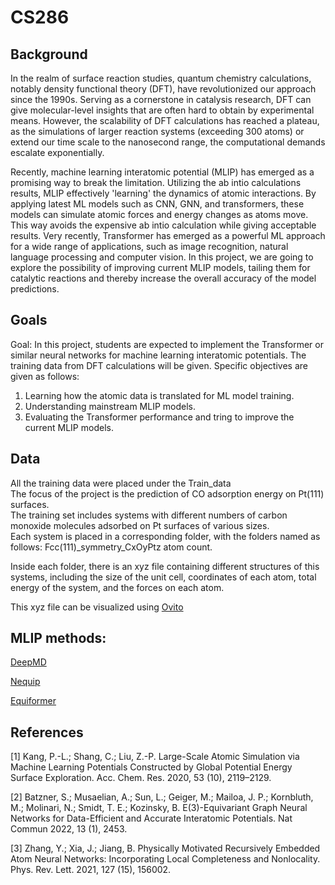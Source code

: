 # CS286

## Background

In the realm of surface reaction studies, quantum chemistry calculations, notably density functional theory (DFT), have revolutionized our approach since the 1990s. Serving as a cornerstone in catalysis research, DFT can give molecular-level insights that are often hard to obtain by experimental means. However, the scalability of DFT calculations has reached a plateau, as the simulations of larger reaction systems (exceeding 300 atoms) or extend our time scale to the nanosecond range, the computational demands escalate exponentially. 

Recently, machine learning interatomic potential (MLIP) has emerged as a promising way to break the limitation. Utilizing the ab intio calculations results, MLIP effectively 'learning' the dynamics of atomic interactions. By applying latest ML models such as CNN, GNN, and transformers, these models can simulate atomic forces and energy changes as atoms move. This way avoids the expensive ab intio calculation while giving acceptable results. Very recently, Transformer has emerged as a powerful ML approach for a wide range of applications, such as image recognition, natural language processing and computer vision. In this project, we are going to explore the possibility of improving current MLIP models, tailing them for catalytic reactions and thereby increase the overall accuracy of the model predictions.

## Goals

Goal:
In this project, students are expected to implement the Transformer or similar neural networks for machine learning interatomic potentials. The training data from DFT calculations will be given. Specific objectives are given as follows:

1.	Learning how the atomic data is translated for ML model training.
2.	Understanding mainstream MLIP models.
3.	Evaluating the Transformer performance and tring to improve the current MLIP models.

## Data
All the training data were placed under the Train_data      
The focus of the project is the prediction of CO adsorption energy on Pt(111) surfaces.       
The training set includes systems with different numbers of carbon monoxide molecules adsorbed on Pt surfaces of various sizes.       
Each system is placed in a corresponding folder, with the folders named as follows: Fcc(111)_symmetry_CxOyPtz atom count.     

Inside each folder, there is an xyz file containing different structures of this systems, including the size of the unit cell, coordinates of each atom, total energy of the system, and the forces on each atom.

This xyz file can be visualized using [Ovito](https://www.ovito.org/about/) 



## MLIP methods:
[DeepMD](https://docs.deepmodeling.com/projects/deepmd/en/master/index.html)  

[Nequip](https://github.com/mir-group/nequip)  

[Equiformer](https://github.com/atomicarchitects/equiformer)

## References

[1] Kang, P.-L.; Shang, C.; Liu, Z.-P. Large-Scale Atomic Simulation via Machine Learning Potentials Constructed by Global Potential Energy Surface Exploration. Acc. Chem. Res. 2020, 53 (10), 2119–2129.   

[2] Batzner, S.; Musaelian, A.; Sun, L.; Geiger, M.; Mailoa, J. P.; Kornbluth, M.; Molinari, N.; Smidt, T. E.; Kozinsky, B. E(3)-Equivariant Graph Neural Networks for Data-Efficient and Accurate Interatomic Potentials. Nat Commun 2022, 13 (1), 2453.    

[3] Zhang, Y.; Xia, J.; Jiang, B. Physically Motivated Recursively Embedded Atom Neural Networks: Incorporating Local Completeness and Nonlocality. Phys. Rev. Lett. 2021, 127 (15), 156002.


